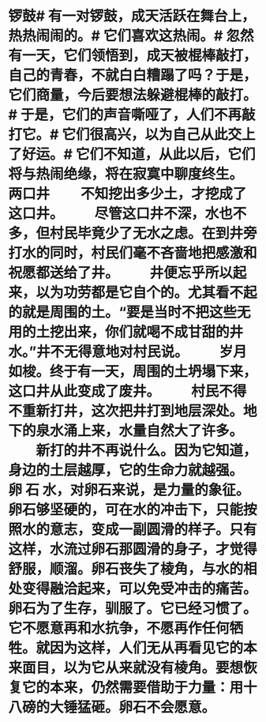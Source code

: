 # 锣鼓# 有一对锣鼓，成天活跃在舞台上，热热闹闹的。# 它们喜欢这热闹。# 忽然有一天，它们领悟到，成天被棍棒敲打，自己的青春，不就白白糟蹋了吗？于是，它们商量，今后要想法躲避棍棒的敲打。# 于是，它们的声音嘶哑了，人们不再敲打它。# 它们很高兴，以为自己从此交上了好运。# 它们不知道，从此以后，它们将与热闹绝缘，将在寂寞中聊度终生。  两口井  　　不知挖出多少土，才挖成了这口井。  　　尽管这口井不深，水也不多，但村民毕竟少了无水之虑。在到井旁打水的同时，村民们毫不吝啬地把感激和祝愿都送给了井。  　　井便忘乎所以起来，以为功劳都是它自个的。尤其看不起的就是周围的土。“要是当时不把这些无用的土挖出来，你们就喝不成甘甜的井水。”井不无得意地对村民说。  　　岁月如梭。终于有一天，周围的土坍塌下来，这口井从此变成了废井。  　　村民不得不重新打井，这次把井打到地层深处。地下的泉水涌上来，水量自然大了许多。  　　新打的井不再说什么。因为它知道，身边的土层越厚，它的生命力就越强。  卵  石  水，对卵石来说，是力量的象征。卵石够坚硬的，可在水的冲击下，只能按照水的意志，变成一副圆滑的样子。只有这样，水流过卵石那圆滑的身子，才觉得舒服，顺溜。卵石丧失了棱角，与水的相处变得融洽起来，可以免受冲击的痛苦。卵石为了生存，驯服了。它已经习惯了。它不愿意再和水抗争，不愿再作任何牺牲。就因为这样，人们无从再看见它的本来面目，以为它从来就没有棱角。要想恢复它的本来，仍然需要借助于力量：用十八磅的大锤猛砸。卵石不会愿意。
  